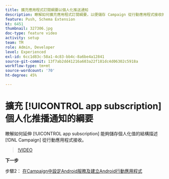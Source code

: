 ```yaml
---
title: 擴充應用程式訂閱綱要以個人化推送通知
description: 瞭解如何擴充應用程式訂閱綱要，以便儲存 Campaign 從行動應用程式接收的個人化值。
feature: Push, Schema Extension
kt: 6451
thumbnail: 327306.jpg
doc-type: feature video
activity: setup
team: TM
role: Admin, Developer
level: Experienced
exl-id: 6cc1d83c-58a1-4c83-bb4c-8a6be4a12841
source-git-commit: 13f7ab2dd41216a603a22f181dc4d06302c5918a
workflow-type: tm+mt
source-wordcount: '70'
ht-degree: 45%

---
```


# 擴充 [!UICONTROL app subscription] 個人化推播通知的綱要

瞭解如何延伸 [!UICONTROL app subscription] 能夠儲存個人化值的結構描述 [!DNL Campaign] 從行動應用程式接收。

>[!VIDEO](https://video.tv.adobe.com/v/327306?quality=12&learn=on)

**下一步**

步驟2： [在Campaign中設定Android服務及建立Android行動應用程式](/help/tutorial-getting-started-with-push-notifications-for-android/configuring-an-android-service-in-campaign.md)
